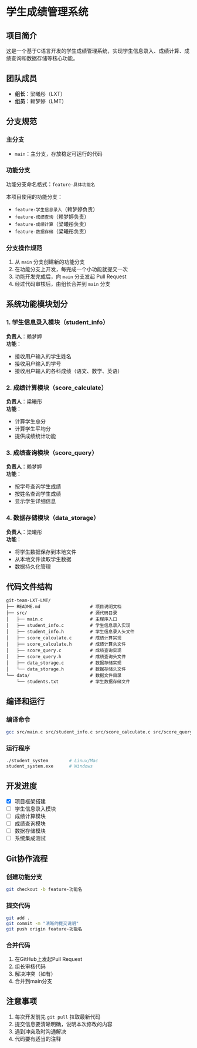 # 学生成绩管理系统

## 项目简介
这是一个基于C语言开发的学生成绩管理系统，实现学生信息录入、成绩计算、成绩查询和数据存储等核心功能。

## 团队成员
- **组长**：梁曦彤（LXT）
- **组员**：赖梦婷（LMT）

## 分支规范

### 主分支
- `main`：主分支，存放稳定可运行的代码

### 功能分支
功能分支命名格式：`feature-具体功能名`

本项目使用的功能分支：
- `feature-学生信息录入`（赖梦婷负责）
- `feature-成绩查询`（赖梦婷负责）
- `feature-成绩计算`（梁曦彤负责）
- `feature-数据存储`（梁曦彤负责）

### 分支操作规范
1. 从 `main` 分支创建新的功能分支
2. 在功能分支上开发，每完成一个小功能就提交一次
3. 功能开发完成后，向 `main` 分支发起 Pull Request
4. 经过代码审核后，由组长合并到 `main` 分支

## 系统功能模块划分

### 1. 学生信息录入模块（student_info）
**负责人**：赖梦婷  
**功能**：
- 接收用户输入的学生姓名
- 接收用户输入的学号
- 接收用户输入的各科成绩（语文、数学、英语）

### 2. 成绩计算模块（score_calculate）
**负责人**：梁曦彤  
**功能**：
- 计算学生总分
- 计算学生平均分
- 提供成绩统计功能

### 3. 成绩查询模块（score_query）
**负责人**：赖梦婷  
**功能**：
- 按学号查询学生成绩
- 按姓名查询学生成绩
- 显示学生详细信息

### 4. 数据存储模块（data_storage）
**负责人**：梁曦彤  
**功能**：
- 将学生数据保存到本地文件
- 从本地文件读取学生数据
- 数据持久化管理

## 代码文件结构

```
git-team-LXT-LMT/
├── README.md                   # 项目说明文档
├── src/                        # 源代码目录
│   ├── main.c                  # 主程序入口
│   ├── student_info.c          # 学生信息录入实现
│   ├── student_info.h          # 学生信息录入头文件
│   ├── score_calculate.c       # 成绩计算实现
│   ├── score_calculate.h       # 成绩计算头文件
│   ├── score_query.c           # 成绩查询实现
│   ├── score_query.h           # 成绩查询头文件
│   ├── data_storage.c          # 数据存储实现
│   └── data_storage.h          # 数据存储头文件
└── data/                       # 数据文件目录
    └── students.txt            # 学生数据存储文件
```

## 编译和运行

### 编译命令
```bash
gcc src/main.c src/student_info.c src/score_calculate.c src/score_query.c src/data_storage.c -o student_system
```

### 运行程序
```bash
./student_system        # Linux/Mac
student_system.exe      # Windows
```

## 开发进度

- [x] 项目框架搭建
- [ ] 学生信息录入模块
- [ ] 成绩计算模块
- [ ] 成绩查询模块
- [ ] 数据存储模块
- [ ] 系统集成测试

## Git协作流程

### 创建功能分支
```bash
git checkout -b feature-功能名
```

### 提交代码
```bash
git add .
git commit -m "清晰的提交说明"
git push origin feature-功能名
```

### 合并代码
1. 在GitHub上发起Pull Request
2. 组长审核代码
3. 解决冲突（如有）
4. 合并到main分支

## 注意事项
1. 每次开发前先 `git pull` 拉取最新代码
2. 提交信息要清晰明确，说明本次修改的内容
3. 遇到冲突及时沟通解决
4. 代码要有适当的注释


